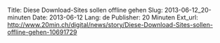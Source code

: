 Title: Diese Download-Sites sollen offline gehen
Slug: 2013-06-12_20-minuten
Date: 2013-06-12
Lang: de
Publisher: 20 Minuten
Ext_url: http://www.20min.ch/digital/news/story/Diese-Download-Sites-sollen-offline-gehen-10691729